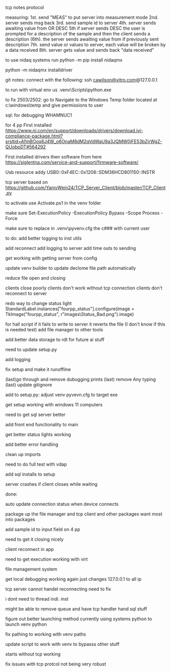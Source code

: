 tcp notes
protocol

measuring:
1st. send "MEAS" to put server into measurement mode
2nd. server sends msg back
3rd. send sample id to server
4th. server sends awaiting value from OR DESC
5th if server sends DESC the user is prompted for a description of the sample and then the client sends a description
(6th). the server sends awaiting value from if previously sent description
7th. send value or values to server, each value will be broken by a data received
8th. server gets value and sends back "data received" 




to use nidaq systems run
python -m pip install nidaqmx

python -m nidaqmx installdriver




git notes: 
connect with the following:
ssh cawilson@vitro.com@127.0.0.1

to run with virtual env us .venv\Scripts\python.exe <path to python script>


to fix 2503/2502:
go to Navigate to the Windows Temp folder located at c:\windows\temp and give permissions to user

sql: for debugging
WHAMNUC1



for 4 pp
First installed
https://www.ni.com/en/support/downloads/drivers/download.ivi-compliance-package.html?srsltid=AfmBOoq6J4W_o6OnaM8dM2qVdWaU9a3JQMW0jFE53bZjrWgZ-QUobpDT#564292

First installed drivers then software from here
https://siglentna.com/service-and-support/firmware-software/ 


Usb resource addy
USB0::0xF4EC::0x1208::SDM36HCD801150::INSTR

tcp server based on 
https://github.com/YanivWein24/TCP_Server_Client/blob/master/TCP_Client.py

to activate use Activate.ps1 in the venv folder

make sure Set-ExecutionPolicy -ExecutionPolicy Bypass -Scope Process -Force

make sure to replace in .venv\pyvenv.cfg the c### with current user


to do:
add better logging to inst utils

add reconnect
add logging to server 
add time outs to sending 

get working with getting server from config

update venv builder to update declome file path automatically

reduce file open and closing

clients close poorly
clients don't work without tcp connection
clients don't reconnect to server 

redo way to change status light
StandardLabel.instances["fourpp_status"].configure(image = TkImage("fourpp_status", r"images\Status_Bad.png").image)



for hall script if it fails to write to server it reverts the file (I don't know if this is needed test)
add file manager to other tools

add better data storage to rdt for future ai stuff

need to update setup.py 

add logging

fix setup and make it runoffline



(last)go through and remove dubugging prints
(last) remove Any typing
(last) update gitignore



add to setup.py:
    adjust venv pyvevn.cfg to target exe

get setup working with windows 11 computers

need to get sql server better

add front end functionality to main

get better status lights working

add better error handling

clean up imports

need to do full test with vdap

add sql installs to setup

server crashes if client closes while waiting 

done:

auto update connection status when device connects

package up the file manager and tcp client and other packages want most into packages

add sample id to input field on 4 pp

need to get it closing nicely

client reconnect in app 

need to get execution working with virt 

file management system

get local debugging working again just changes 127.0.0.1 to all ip

tcp server cannot handel reconnecting need to fix

i dont need to thread indi. inst 

might be able to remove queue and have tcp handler hand sql stuff

figure out better launching method currently using systems python to launch venv python

fix pathing to working with venv paths 


update script to work with venv to bypasss other stuff

starts without tcp working

fix issues with tcp protcol not being very robust